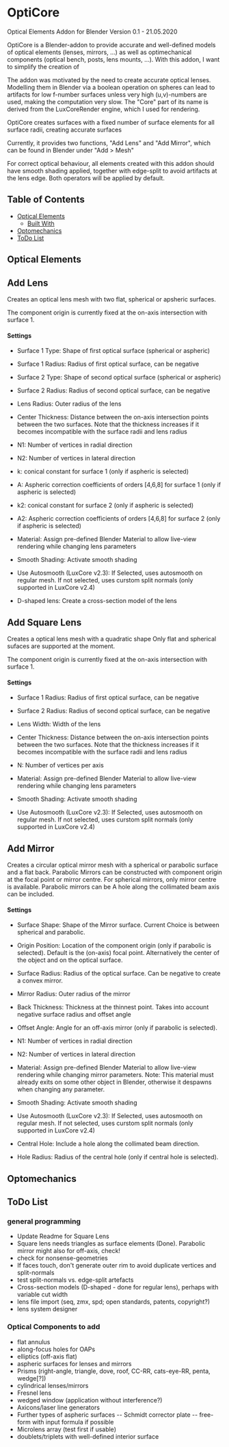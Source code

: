 # OptiCore
Optical Elements Addon for Blender
Version 0.1 - 21.05.2020

OptiCore is a Blender-addon to provide accurate and well-defined models of optical elements (lenses, mirrors, ...) as well as optimechanical components (optical bench, posts, lens mounts, ...). With this addon, I want to simplify the creation of 


The addon was motivated by the need to create accurate optical lenses. Modelling them in Blender via a boolean operation on spheres can lead to artifacts for low f-number surfaces unless very high (u,v)-numbers are used, making the computation very slow.
The "Core" part of its name is derived from the LuxCoreRender engine, which I used for rendering.

OptiCore creates surfaces with a fixed number of surface elements for all surface radii, creating accurate surfaces

Currently, it provides two functions, "Add Lens" and "Add Mirror", which can be found in Blender under "Add > Mesh"

For correct optical behaviour, all elements created with this addon should have smooth shading applied, together with edge-split to avoid artifacts at the lens edge. Both operators will be applied by default.

## Table of Contents
* [Optical Elements](#optical-elements)
  * [Built With](#add-lens)
* [Optomechanics](#optomechanics)
* [ToDo List](#todo-list)

## Optical Elements

## Add Lens

Creates an optical lens mesh with two flat, spherical or apsheric surfaces.

The component origin is currently fixed at the on-axis intersection with surface 1.

#### Settings

- Surface 1 Type: Shape of first optical surface (spherical or aspheric)

- Surface 1 Radius: Radius of first optical surface, can be negative

- Surface 2 Type: Shape of second optical surface (spherical or aspheric)

- Surface 2 Radius: Radius of second optical surface, can be negative

- Lens Radius: Outer radius of the lens

- Center Thickness: Distance between the on-axis intersection points between the two surfaces. Note that the thickness increases if it becomes incompatible with the surface radii and lens radius

- N1: Number of vertices in radial direction

- N2: Number of vertices in lateral direction

- k: conical constant for surface 1 (only if aspheric is selected)

- A: Aspheric correction coefficients of orders [4,6,8] for surface 1 (only if aspheric is selected)

- k2: conical constant for surface 2 (only if aspheric is selected)

- A2: Aspheric correction coefficients of orders [4,6,8] for surface 2 (only if aspheric is selected)

- Material: Assign pre-defined Blender Material to allow live-view rendering while changing lens parameters

- Smooth Shading: Activate smooth shading

- Use Autosmooth (LuxCore v2.3): If Selected, uses autosmooth on regular mesh. If not selected, uses curstom split normals (only supported in LuxCore v2.4)

- D-shaped lens: Create a cross-section model of the lens

## Add Square Lens

Creates a optical lens mesh with a quadratic shape
Only flat and spherical sufaces are supported at the moment.

The component origin is currently fixed at the on-axis intersection with surface 1.

#### Settings

- Surface 1 Radius: Radius of first optical surface, can be negative

- Surface 2 Radius: Radius of second optical surface, can be negative

- Lens Width: Width of the lens

- Center Thickness: Distance between the on-axis intersection points between the two surfaces. Note that the thickness increases if it becomes incompatible with the surface radii and lens radius

- N: Number of vertices per axis

- Material: Assign pre-defined Blender Material to allow live-view rendering while changing lens parameters

- Smooth Shading: Activate smooth shading

- Use Autosmooth (LuxCore v2.3): If Selected, uses autosmooth on regular mesh. If not selected, uses curstom split normals (only supported in LuxCore v2.4)

## Add Mirror

Creates a circular optical mirror mesh with a spherical or parabolic surface and a flat back.
Parabolic Mirrors can be constructed with component origin at the focal point or mirror centre. For spherical mirrors, only mirror centre is available.
Parabolic mirrors can be 
A hole along the collimated beam axis can be included. 

#### Settings

- Surface Shape: Shape of the Mirror surface. Current Choice is between spherical and parabolic.

- Origin Position: Location of the component origin (only if parabolic is selected). Default is the (on-axis) focal point. Alternatively the center of the  object and on the optical surface.

- Surface Radius: Radius of the optical surface. Can be negative to create a convex mirror.

- Mirror Radius: Outer radius of the mirror

- Back Thickness: Thickness at the thinnest point. Takes into account negative surface radius and offset angle

- Offset Angle: Angle for an off-axis mirror (only if parabolic is selected).

- N1: Number of vertices in radial direction

- N2: Number of vertices in lateral direction

- Material: Assign pre-defined Blender Material to allow live-view rendering while changing mirror parameters. Note: This material must already exits on some other object in Blender, otherwise it despawns when changing any parameter.

- Smooth Shading: Activate smooth shading

- Use Autosmooth (LuxCore v2.3): If Selected, uses autosmooth on regular mesh. If not selected, uses curstom split normals (only supported in LuxCore v2.4)

- Central Hole: Include a hole along the collimated beam direction.

- Hole Radius: Radius of the central hole (only if central hole is selected).

## Optomechanics

## ToDo List

### general programming
- Update Readme for Square Lens
- Square lens needs triangles as surface elements (Done). Parabolic mirror might also for off-axis, check!
- check for nonsense-geometries
- If faces touch, don't generate outer rim to avoid duplicate vertices and split-normals
- test split-normals vs. edge-split artefacts
- Cross-section models (D-shaped - done for regular lens), perhaps with variable cut width
- lens file import (seq, zmx, spd; open standards, patents, copyright?)
- lens system designer

### Optical Components to add
- flat annulus
- along-focus holes for OAPs
- elliptics (off-axis flat)
- aspheric surfaces for lenses and mirrors
- Prisms (right-angle, triangle, dove, roof, CC-RR, cats-eye-RR, penta, wedge[?])
- cylindrical lenses/mirrors
- Fresnel lens
- wedged window (application without interference?)
- Axicons/laser line generators
- Further types of aspheric surfaces
-- Schmidt corrector plate
-- free-form with input formula if possible
- Microlens array (test first if usable)
- doublets/triplets with well-defined interior surface